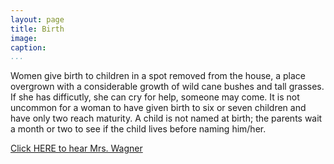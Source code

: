 ```yaml
---
layout: page
title: Birth
image: 
caption: 
...
```




Women give birth to children in a spot removed from the house, a place
overgrown with a considerable growth of wild cane bushes and tall
grasses.  If she has difficutly, she can cry for help, someone may come.
It is not uncommon for a woman to have given birth to six or seven
children and have only two reach maturity.  A child is not named at
birth; the parents wait a month or two to see if the child lives before
naming him/her.

[Click HERE to hear Mrs. Wagner](audio/062-001.mp3)

